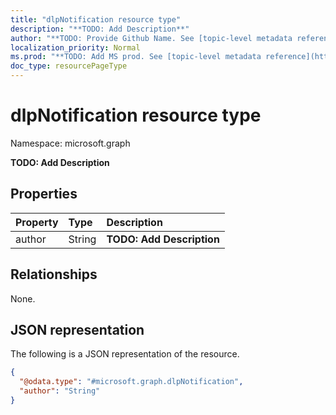 ```yaml
---
title: "dlpNotification resource type"
description: "**TODO: Add Description**"
author: "**TODO: Provide Github Name. See [topic-level metadata reference](https://msgo.azurewebsites.net/add/document/guidelines/metadata.html#topic-level-metadata)**"
localization_priority: Normal
ms.prod: "**TODO: Add MS prod. See [topic-level metadata reference](https://msgo.azurewebsites.net/add/document/guidelines/metadata.html#topic-level-metadata)**"
doc_type: resourcePageType
---
```


# dlpNotification resource type

Namespace: microsoft.graph



**TODO: Add Description**

## Properties
|Property|Type|Description|
|:---|:---|:---|
|author|String|**TODO: Add Description**|

## Relationships
None.

## JSON representation
The following is a JSON representation of the resource.
<!-- {
  "blockType": "resource",
  "@odata.type": "microsoft.graph.dlpNotification"
}
-->
``` json
{
  "@odata.type": "#microsoft.graph.dlpNotification",
  "author": "String"
}
```

